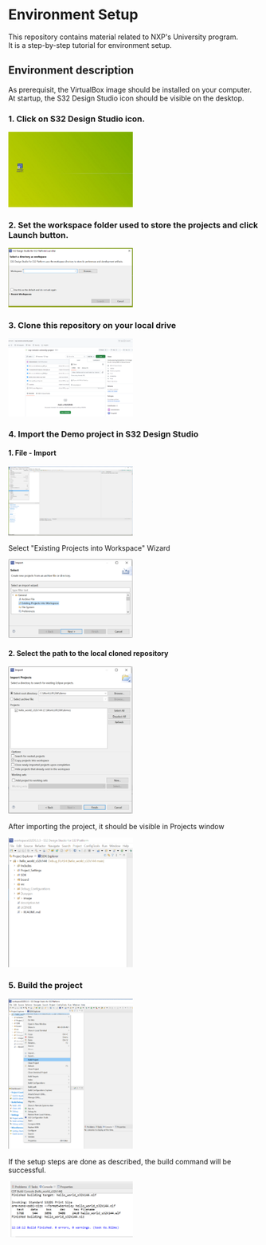 # Environment Setup

This repository contains material related to NXP's University program.  
It is a step-by-step tutorial for environment setup.

## Environment description
As prerequisit, the VirtualBox image should be installed on your computer.
At startup, the S32 Design Studio icon should be visible on the desktop.

### 1. Click on S32 Design Studio icon.

<img src="image/desktop_s32.PNG" width="250">


### 2. Set the workspace folder used to store the projects and click Launch button.

<img src="image/S32_Launcher.PNG" width="250">


### 3. Clone this repository on your local drive

<img src="image/clone_repository.PNG" width="250">

### 4. Import the Demo project in S32 Design Studio

#### 1. File - Import

<img src="image/S32DS_File_Import.PNG" width="250">

Select "Existing Projects into Workspace" Wizard

<img src="image/S32DS_Select.PNG" width="250">

#### 2. Select the path to the local cloned repository

<img src="image/S32DS_Import_project.PNG" width="250">


After importing the project, it should be visible in Projects window

<img src="image/S32DS_project_Imported.PNG" width="250">


### 5. Build the project

<img src="image/S32DS_menu_build.PNG" width="250">


If the setup steps are done as described, the build command will be successful.

<img src="image/S32DS_project_success_build.PNG" width="250">
